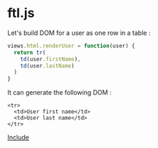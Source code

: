 # ftl.js

Let's build DOM for a user as one row in a table :

```javascript
views.html.renderUser = function(user) {
  return tr(
    td(user.firstName),
    td(user.lastName)
  )
}
```

It can generate the following DOM :

```
<tr>
  <td>User first name</td>
  <td>User last name</td>
</tr>
```

[Include](include.md)
